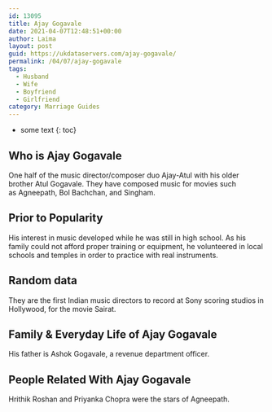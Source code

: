 ```yaml
---
id: 13095
title: Ajay Gogavale
date: 2021-04-07T12:48:51+00:00
author: Laima
layout: post
guid: https://ukdataservers.com/ajay-gogavale/
permalink: /04/07/ajay-gogavale
tags:
  - Husband
  - Wife
  - Boyfriend
  - Girlfriend
category: Marriage Guides
---
```


* some text
{: toc}


## Who is Ajay Gogavale
                  
                  
                  
One half of the music director/composer duo Ajay-Atul with his older brother Atul Gogavale. They have composed music for movies such as Agneepath, Bol Bachchan, and Singham. 
                  
              
            
              
            
                
                
                
## Prior to Popularity
                  
                  
                  
His interest in music developed while he was still in high school. As his family could not afford proper training or equipment, he volunteered in local schools and temples in order to practice with real instruments. 
                  
              
            
              
            
                
                
                
## Random data
                  
                  
                  
They are the first Indian music directors to record at Sony scoring studios in Hollywood, for the movie Sairat.
                  
              
            
              
            
                
                
                
## Family & Everyday Life of Ajay Gogavale
                  
                  
                  
His father is Ashok Gogavale, a revenue department officer. 
                  
              
            
              
            
                
                
                
## People Related With Ajay Gogavale
                  
                  
                  
Hrithik Roshan and Priyanka Chopra were the stars of Agneepath. 
                  
              
            
              
            
                
              
            
              
              
            
            
              
            
          
          
          